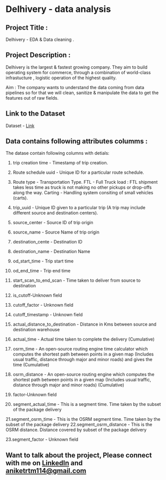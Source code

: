 # Delhivery - data analysis

## Project Title : 
Delhivery - EDA & Data cleaning . 

## Project Description : 
Delhivery is the largest & fastest growing company. They aim to build operating system for commerce, through a combination of world-class infrastucture , logistic operation of the highest quality.

Aim : 
The company wants to understand the data coming from data pipelines so for that we will clean, sanitize & manipulate the data to get the features out of raw fields.

## Link to the Dataset
Dataset - [Link](https://drive.google.com/file/d/173e4Q4l4pZd1BKDkNUoTXuO0cJ11XnGS/view?usp=drive_link)

## Data contains following attributes columms : 
The datase contain following columns with detials:
1. trip creation time - Timestamp of trip creation.
2. Route schedule uuid - Unique ID for a particular route schedule.
3. Route type - Transportation Type. FTL - Full Truck load : FTL shipment takes less time as truck is not making no other pickups or drop-offs along the way. Carting - Handling system consiting of small vehicles (carts).
4. trip_uuid - Unique ID given to a particular trip (A trip may include different source and destination centers).
5. source_center - Source ID of trip origin

6. source_name - Source Name of trip origin

7. destination_cente - Destination ID

8. destination_name - Destination Name

9. od_start_time - Trip start time

10. od_end_time - Trip end time

11. start_scan_to_end_scan - Time taken to deliver from source to destination

12. is_cutoff-Unknown field

13. cutoff_factor - Unknown field

14. cutoff_timestamp - Unknown field

15. actual_distance_to_destination - Distance in Kms between source and destination warehouse

16. actual_time - Actual time taken to complete the delivery (Cumulative)

17. osrm_time - An open-source routing engine time calculator which computes the shortest path between points in a given map (Includes usual traffic, distance
through major and minor roads) and gives the time (Cumulative)

18. osrm_distance - An open-source routing engine which computes the shortest path between points in a given map (Includes usual traffic, distance through major and minor roads) (Cumulative)

19. factor-Unknown field

20. segment_actual_time - This is a segment time. Time taken by the subset of the package delivery

21.segment_osrm_time - This is the OSRM segment time. Time taken by the subset of the package delivery
22.segment_osrm_distance - This is the OSRM distance. Distance covered by subset of the package delivery

23.segment_factor - Unknown field

## Want to talk about the project, Please connect with me on [LinkedIn](https://www.linkedin.com/in/aniket-raikwar/) and aniketrtm114@gmail.com
